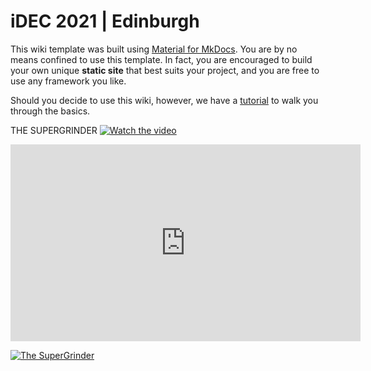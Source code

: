 # iDEC 2021 | Edinburgh

This wiki template was built using [Material for MkDocs](https://squidfunk.github.io/mkdocs-material/). You are by no means confined to use this template. In fact, you are encouraged to build your own unique **static site** that best suits your project, and you are free to use any framework you like.

Should you decide to use this wiki, however, we have a [tutorial](https://wiki.idec.io/team_wiki/mkdocs.html) to walk you through the basics.

THE SUPERGRINDER
[![Watch the video](https://img.youtube.com/vi/t6USKgW261w/maxresdefault.jpg)](https://youtube.com/video/t6USKgW261w)

<iframe width="560" height="315" src="https://www.youtube.com/embed/t6USKgW261w" title="YouTube video player" frameborder="0" allow="accelerometer; autoplay; clipboard-write; encrypted-media; gyroscope; picture-in-picture" allowfullscreen></iframe>

[![The SuperGrinder](https://yt-embed.herokuapp.com/embed?t6USKgW261w)](https://www.youtube.com/watch?t6USKgW261w "The SuperGrinder")
